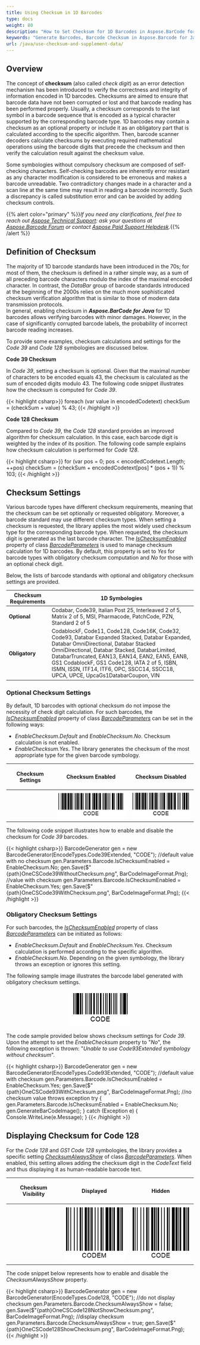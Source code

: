 ```yaml
---
title: Using Checksum in 1D Barcodes
type: docs
weight: 80
description: "How to Set Checksum for 1D Barcodes in Aspose.BarCode for Java"
keywords: "Generate Barcodes, Barcode Checksum in Aspose.Barcode for Java, Generate Barcodes in Aspose.BarCode, Convert Barcode Size in Aspose.BarCode, Customized Barcode Checksum, Set Barcode Check Digit, Checksum Settings Aspose.BarCode"
url: /java/use-checksum-and-supplement-data/
---
```


## **Overview**
The concept of **checksum** (also called *check digit*) as an error detection mechanism has been introduced to verify the correctness and integrity of information encoded in 1D barcodes. Checksums are aimed to ensure that barcode data have not been corrupted or lost and that barcode reading has been performed properly. Usually, a checksum corresponds to the last symbol in a barcode sequence that is encoded as a typical character supported by the corresponding barcode type. 1D barcodes may contain a checksum as an optional property or include it as an obligatory part that is calculated according to the specific algorithm. Then, barcode scanner decoders calculate checksums by executing required mathematical operations using the barcode digits that precede the checksum and then verify the calculation result against the checksum value.  
  
Some symbologies without compulsory checksum are composed of self-checking characters. Self-checking barcodes are inherently error resistant as any character modification is considered to be erroneous and makes a barcode unreadable. Two contradictory changes made in a character and a scan line at the same time may result in reading a barcode incorrectly. Such a discrepancy is called substitution error and can be avoided by adding checksum controls.

{{% alert color="primary" %}}*If you need any clarifications, feel free to reach out [Aspose Technical Support](/barcode/java/technical-support/): ask your questions at [Aspose.Barcode Forum](https://forum.aspose.com/c/barcode/13) or contact [Aspose Paid Support Helpdesk](https://helpdesk.aspose.com/).*{{% /alert %}}
 
## **Definition of Checksum**
The majority of 1D barcode standards have been introduced in the 70s; for most of them, the checksum is defined in a rather simple way, as a sum of all preceding barcode characters modulo the index of the maximal encoded character. In contrast, the *DataBar* group of barcode standards introduced at the beginning of the 2000s relies on the much more sophisticated checksum verification algorithm that is similar to those of modern data transmission protocols.  
In general, enabling checksum in ***Aspose.BarCode for Java*** for 1D barcodes allows verifying barcodes with minor damages. However, in the case of significantly corrupted barcode labels, the probability of incorrect barcode reading increases.  
  
To provide some examples, checksum calculations and settings for the *Code 39* and *Code 128* symbologies are discussed below.  
  
**Code 39 Checksum**
  
In *Code 39*, setting a checksum is optional. Given that the maximal number of characters to be encoded equals 43, the checksum is calculated as the sum of encoded digits modulo 43. The following code snippet illustrates how the checksum is computed for *Code 39*.
  
{{< highlight csharp>}}
foreach (var value in encodedCodetext)
    checkSum = (checkSum + value) % 43;
{{< /highlight >}} 
  
**Code 128 Checksum**  
  
Compared to *Code 39*, the *Code 128* standard provides an improved algorithm for checksum calculation. In this case, each barcode digit is weighted by the index of its position. The following code sample explains how checksum calculation is performed for *Code 128*.
  
{{< highlight csharp>}}
for (var pos = 0; pos < encodedCodetext.Length; ++pos)
    checkSum = (checkSum + encodedCodetext[pos] * (pos + 1)) % 103;
{{< /highlight >}} 
  
## **Checksum Settings**
Various barcode types have different checksum requirements, meaning that the checksum can be set optionally or requested obligatory. Moreover, a barcode standard may use different checksum types. When setting a checksum is requested, the library applies the most widely used checksum type for the corresponding barcode type. When requested, the checksum digit is generated as the last barcode character. The [*IsChecksumEnabled*]() property of class [*BarcodeParameters*]() is used to manage checksum calculation for 1D barcodes. By default, this property is set to *Yes* for barcode types with obligatory checksum computation and *No* for those with an optional check digit.  
  
Below, the lists of barcode standards with optional and obligatory checksum settings are provided.
  
|Checksum Requirements|1D Symbologies|
|---|---|
|**Optional**|Codabar, Code39, Italian Post 25, Interleaved 2 of 5, Matrix 2 of 5, MSI, Pharmacode, PatchCode, PZN, Standard 2 of 5|
|**Obligatory**|CodablockF, Code11, Code128, Code16K, Code32, Code93, Databar Expanded Stacked, Databar Expanded, Databar OmniDirectional, Databar Stacked OmniDirectional, Databar Stacked, DatabarLimited, DatabarTruncated, EAN13, EAN14, EAN2, EAN5, EAN8, GS1 CodablockF, GS1 Code128, IATA 2 of 5, ISBN, ISMN, ISSN, ITF14, ITF6, OPC, SSCC14, SSCC18, UPCA, UPCE, UpcaGs1DatabarCoupon, VIN|

### **Optional Checksum Settings**
By default, 1D barcodes with optional checksum do not impose the necessity of check digit calculation. For such barcodes, the [*IsChecksumEnabled*]() property of class [*BarcodeParameters*]() can be set in the following ways:
- *EnableChecksum.Default* and *EnableChecksum.No*. Checksum calculation is not enabled.
- *EnableChecksum.Yes*. The library generates the checksum of the most appropriate type for the given barcode symbology.
  
|<p align="center">**Checksum Settings**</p>|<p align="center">**Checksum Enabled**</p>|<p align="center">**Checksum Disabled**</p>|
| :-: | :-: | :-: |
| |<img src="onecscode39withchecksum.png">|<img src="onecscode39withoutchecksum.png">|
  
The following code snippet illustrates how to enable and disable the checksum for *Code 39* barcodes.
  
{{< highlight csharp>}}
BarcodeGenerator gen = new BarcodeGenerator(EncodeTypes.Code39Extended, "CODE");
//default value with no checksum
gen.Parameters.Barcode.IsChecksumEnabled = EnableChecksum.No;
gen.Save($"{path}OneCSCode39WithoutChecksum.png", BarCodeImageFormat.Png);
//value with checksum
gen.Parameters.Barcode.IsChecksumEnabled = EnableChecksum.Yes;
gen.Save($"{path}OneCSCode39WithChecksum.png", BarCodeImageFormat.Png);
{{< /highlight >}} 
  
### **Obligatory Checksum Settings**
For such barcodes, the [*IsChecksumEnabled*]() property of class [*BarcodeParameters*]() can be initiated as follows:
- *EnableChecksum.Default* and *EnableChecksum.Yes*. Checksum calculation is performed according to the specific algorithm.
- *EnableChecksum.No*. Depending on the given symbology, the library throws an exception or ignores this setting.

The following sample image illustrates the barcode label generated with obligatory checksum settings.   

<p align="center"><img src="onecscode93withchecksum.png"></p>

The code sample provided below shows checksum settings for *Code 39*. Upon the attempt to set the *EnableChecksum* property to "*No*", the following exception is thrown: "*Unable to use Code93Extended symbology without checksum*".

{{< highlight csharp>}}
BarcodeGenerator gen = new BarcodeGenerator(EncodeTypes.Code93Extended, "CODE");
//default value with checksum
gen.Parameters.Barcode.IsChecksumEnabled = EnableChecksum.Yes;
gen.Save($"{path}OneCSCode93WithChecksum.png", BarCodeImageFormat.Png);
//no checksum value throws exception
try
{
    gen.Parameters.Barcode.IsChecksumEnabled = EnableChecksum.No;
    gen.GenerateBarCodeImage();
}
catch (Exception e)
{
    Console.WriteLine(e.Message);
}
{{< /highlight >}}
  
## **Displaying Checksum for Code 128**
For the *Code 128* and *GS1 Code 128* symbologies, the library provides a specific setting [*ChecksumAlwaysShow*]() of class [*BarcodeParameters*](). When enabled, this setting allows adding the checksum digit in the *CodeText* field and thus displaying it as human-readable barcode text. 
  
|<p align="center">**Checksum Visibility**</p>|<p align="center">**Displayed**</p>|<p align="center">**Hidden**</p>|
| :-: | :-: | :-: |
| |<img src="onecscode128showchecksum.png">|<img src="onecscode128notshowchecksum.png">|
  
The code snippet below represents how to enable and disable the *ChecksumAlwaysShow* property.
  
{{< highlight csharp>}}
BarcodeGenerator gen = new BarcodeGenerator(EncodeTypes.Code128, "CODE");
//do not display checksum
gen.Parameters.Barcode.ChecksumAlwaysShow = false;
gen.Save($"{path}OneCSCode128NotShowChecksum.png", BarCodeImageFormat.Png);
//display checksum
gen.Parameters.Barcode.ChecksumAlwaysShow = true;
gen.Save($"{path}OneCSCode128ShowChecksum.png", BarCodeImageFormat.Png);
{{< /highlight >}} 